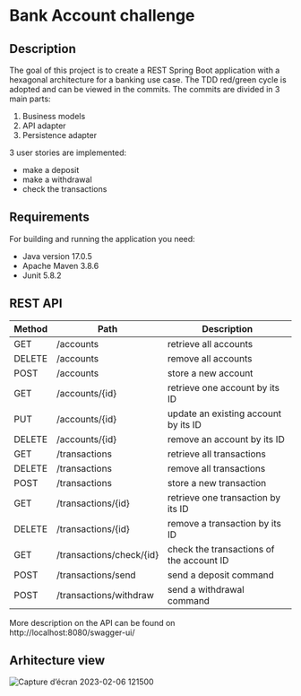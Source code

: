 # Bank Account challenge
## Description
The goal of this project is to create a REST Spring Boot application with a hexagonal architecture for a banking use case.
The TDD red/green cycle is adopted and can be viewed in the commits. The commits are divided in 3 main parts: 
1. Business models
2. API adapter
3. Persistence adapter

3 user stories are implemented:
* make a deposit
* make a withdrawal
* check the transactions
## Requirements
For building and running the application you need:

* Java version 17.0.5
* Apache Maven 3.8.6
* Junit 5.8.2

## REST API
Method | Path           | Description                    |
-------|----------------|--------------------------------|
GET    | /accounts      | retrieve all accounts   |
DELETE | /accounts  | remove all accounts   |
POST   | /accounts       | store a new account            |
GET    | /accounts/{id} | retrieve one account by its ID |
PUT    | /accounts/{id}  | update an existing account  by its ID|
DELETE | /accounts/{id}  | remove an account by its ID   |
GET    | /transactions      | retrieve all transactions     |
DELETE | /transactions | remove all transactions      |
POST   | /transactions | store a new transaction |
GET    | /transactions/{id} | retrieve one transaction by its ID |
DELETE | /transactions/{id}  | remove a transaction by its ID   |
GET   | /transactions/check/{id} | check the transactions of the account ID  |
POST   | /transactions/send | send a deposit command  |
POST   | /transactions/withdraw | send a withdrawal command |

More description on the API can be found on http://localhost:8080/swagger-ui/

## Arhitecture view
![Capture d’écran 2023-02-06 121500](https://user-images.githubusercontent.com/30388010/217011205-c7f73c9e-a0b3-495a-87bb-afe55eb21cb2.png)

